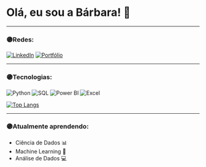 # Olá, eu sou a Bárbara! 👾

---

### 🟣Redes:

[![LinkedIn](https://img.shields.io/badge/LinkedIn-0077B5?style=for-the-badge&logo=linkedin&logoColor=white)](https://www.linkedin.com/in/barbara-bertellini-de-figueiredo/)  [![Portfólio](https://img.shields.io/badge/Website-000000?style=for-the-badge&logo=About.me&logoColor=white)](https://www.barbarabertellini.tech/)

---

### 🟣Tecnologias:

![Python](https://img.shields.io/badge/Python-3776AB?style=for-the-badge&logo=python&logoColor=white)  ![SQL](https://img.shields.io/badge/SQL-4479A1?style=for-the-badge&logo=postgresql&logoColor=white)  ![Power BI](https://img.shields.io/badge/Power%20BI-F2C811?style=for-the-badge&logo=powerbi&logoColor=black)  ![Excel](https://img.shields.io/badge/Microsoft%20Excel-217346?style=for-the-badge&logo=microsoft-excel&logoColor=white)  

[![Top Langs](https://github-readme-stats.vercel.app/api/top-langs/?username=barbarabertellini&layout=compact&theme=radical)](https://github.com/anuraghazra/github-readme-stats)

---

### 🟣Atualmente aprendendo:

- Ciência de Dados 📊  
- Machine Learning 🤖  
- Análise de Dados 💻  
